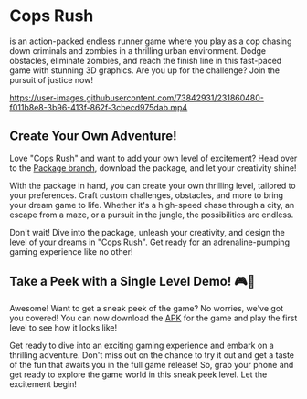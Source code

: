 # Cops Rush
is an action-packed endless runner game where you play as a cop chasing down criminals and zombies in a thrilling urban environment. Dodge obstacles, eliminate zombies, and reach the finish line in this fast-paced game with stunning 3D graphics. Are you up for the challenge? Join the pursuit of justice now!

https://user-images.githubusercontent.com/73842931/231860480-f011b8e8-3b96-413f-862f-3cbecd975dab.mp4

## Create Your Own Adventure!
Love "Cops Rush" and want to add your own level of excitement? Head over to the [Package branch](https://github.com/moha-b/Cops-Rush/tree/package), download the package, and let your creativity shine!

With the package in hand, you can create your own thrilling level, tailored to your preferences. Craft custom challenges, obstacles, and more to bring your dream game to life. Whether it's a high-speed chase through a city, an escape from a maze, or a pursuit in the jungle, the possibilities are endless.

Don't wait! Dive into the package, unleash your creativity, and design the level of your dreams in "Cops Rush". Get ready for an adrenaline-pumping gaming experience like no other!

## Take a Peek with a Single Level Demo! 🎮🚀
Awesome! Want to get a sneak peek of the game? No worries, we've got you covered! You can now download the [APK](https://github.com/moha-b/Cops-Rush/releases/tag/v0.1.0) for the game and play the first level to see how it looks like! 

Get ready to dive into an exciting gaming experience and embark on a thrilling adventure. Don't miss out on the chance to try it out and get a taste of the fun that awaits you in the full game release! So, grab your phone and get ready to explore the game world in this sneak peek level. Let the excitement begin!
